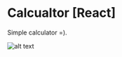 # Calcualtor [React]

Simple calculator =).

![alt text]('https://github.com/AndreyVozniuk/calculator/blob/master/img/photo-app.png')

